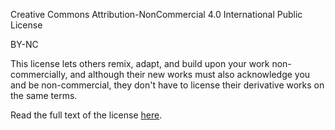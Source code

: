 Creative Commons Attribution-NonCommercial 4.0 International Public License

BY-NC

This license lets others remix, adapt, and build upon your work non-commercially, and although their new works must also acknowledge you and be non-commercial, they don't have to license their derivative works on the same terms.

Read the full text of the license [here](https://creativecommons.org/licenses/by-nc/4.0/legalcode).

